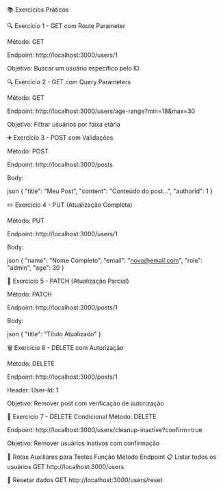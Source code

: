 📚 Exercícios Práticos


🔍 Exercício 1 - GET com Route Parameter

Método: GET

Endpoint: http://localhost:3000/users/1

Objetivo: Buscar um usuário específico pelo ID



🔍 Exercício 2 - GET com Query Parameters

Método: GET

Endpoint: http://localhost:3000/users/age-range?min=18&max=30

Objetivo: Filtrar usuários por faixa etária


➕ Exercício 3 - POST com Validações

Método: POST

Endpoint: http://localhost:3000/posts

Body:

json
{
    "title": "Meu Post",
    "content": "Conteúdo do post...",
    "authorId": 1
}



✏️ Exercício 4 - PUT (Atualização Completa)

Método: PUT

Endpoint: http://localhost:3000/users/1

Body:

json
{
    "name": "Nome Completo",
    "email": "novo@email.com",
    "role": "admin",
    "age": 30
}



🎯 Exercício 5 - PATCH (Atualização Parcial)

Método: PATCH

Endpoint: http://localhost:3000/posts/1

Body:

json
{
    "title": "Título Atualizado"
}



🗑️ Exercício 6 - DELETE com Autorização

Método: DELETE

Endpoint: http://localhost:3000/posts/1

Header: User-Id: 1

Objetivo: Remover post com verificação de autorização



🧹 Exercício 7 - DELETE Condicional
Método: DELETE

Endpoint: http://localhost:3000/users/cleanup-inactive?confirm=true

Objetivo: Remover usuários inativos com confirmação




🧪 Rotas Auxiliares para Testes
Função	Método	Endpoint
📋 Listar todos os usuários	GET	http://localhost:3000/users

🔄 Resetar dados	GET	http://localhost:3000/users/reset
